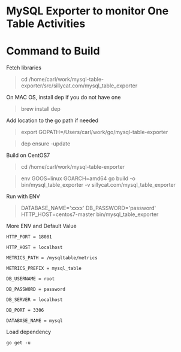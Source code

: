 # MySQL Exporter to monitor One Table Activities

# Command to Build

Fetch libraries

> cd /home/carl/work/mysql-table-exporter/src/sillycat.com/mysql_table_exporter

On MAC OS, install dep if you do not have one

>brew install dep

Add location to the go path if needed

>export GOPATH=/Users/carl/work/go/mysql-table-exporter

> dep ensure -update

Build on CentOS7

> cd /home/carl/work/mysql-table-exporter

> env GOOS=linux GOARCH=amd64 go build -o bin/mysql_table_exporter -v sillycat.com/mysql_table_exporter

Run with ENV

>DATABASE_NAME='xxxx' DB_PASSWORD='password' HTTP_HOST=centos7-master bin/mysql_table_exporter

More ENV and Default Value

```
HTTP_PORT = 18081

HTTP_HOST = localhost

METRICS_PATH = /mysqltable/metrics

METRICS_PREFIX = mysql_table

DB_USERNAME = root

DB_PASSWORD = password

DB_SERVER = localhost

DB_PORT = 3306

DATABASE_NAME = mysql
```

Load dependency
```
go get -u
```
